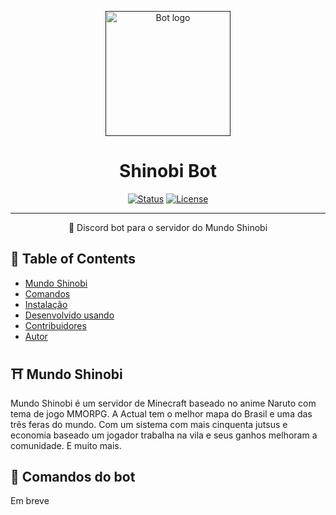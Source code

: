 <p align="center">
  <a href="" rel="noopener">
 <img height=200px src="https://i.imgur.com/bRtCJbK.png" alt="Bot logo"></a>
</p>

<h1 align="center">Shinobi Bot</h1>

<div align="center">

[![Status](https://img.shields.io/badge/status-active-success.svg)]()
[![License](https://img.shields.io/badge/license-MIT-blue.svg)](/LICENSE)

</div>

---

<p align="center"> 🤖 Discord bot para o servidor do Mundo Shinobi
    <br> 
</p>

## 📝 Table of Contents

- [Mundo Shinobi](#mundoshinobi)
- [Comandos](#comandos)
- [Instalação](#instalacao)
- [Desenvolvido usando](#desenvolvido)
- [Contribuidores](../contribuidores.md)
- [Autor](#autor)

## ⛩ Mundo Shinobi <a name = "mundoshinobi"></a>

Mundo Shinobi é um servidor de Minecraft baseado no anime Naruto com tema de jogo MMORPG. A Actual tem o melhor mapa do Brasil e uma das três feras do mundo. Com um sistema com mais cinquenta jutsus e economia baseado um jogador trabalha na vila e seus ganhos melhoram a comunidade. E muito mais.

## 🎈 Comandos do bot <a name = "comandos"></a>

Em breve
